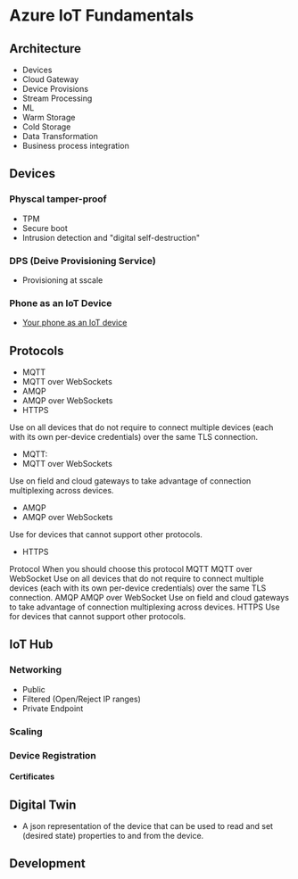 # Azure IoT Fundamentals

## Architecture

- Devices
- Cloud Gateway
- Device Provisions
- Stream Processing
- ML
- Warm Storage
- Cold Storage
- Data Transformation
- Business process integration

## Devices

### Physcal tamper-proof
- TPM
- Secure boot
- Intrusion detection and "digital self-destruction"

### DPS (Deive Provisioning Service)
- Provisioning at sscale

### Phone as an IoT Device

- [Your phone as an IoT device](https://docs.microsoft.com/en-us/azure/iot-fundamentals/iot-phone-app-how-to)

## Protocols

- MQTT
- MQTT over WebSockets
- AMQP
- AMQP over WebSockets
- HTTPS

Use on all devices that do not require to connect multiple devices (each with its own per-device credentials) over the same TLS connection.
- MQTT: 
- MQTT over WebSockets

Use on field and cloud gateways to take advantage of connection multiplexing across devices.
- AMQP
- AMQP over WebSockets

Use for devices that cannot support other protocols.
- HTTPS

Protocol	When you should choose this protocol
MQTT
MQTT over WebSocket	Use on all devices that do not require to connect multiple devices (each with its own per-device credentials) over the same TLS connection.
AMQP
AMQP over WebSocket	Use on field and cloud gateways to take advantage of connection multiplexing across devices.
HTTPS	Use for devices that cannot support other protocols.

## IoT Hub

### Networking

- Public
- Filtered (Open/Reject IP ranges)
- Private Endpoint

### Scaling
### Device Registration
#### Certificates

## Digital Twin

- A json representation of the device that can be used to read and set (desired state) properties to and from the device.


## Development
